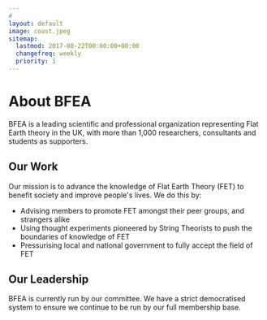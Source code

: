 ```yaml
---
#
layout: default
image: coast.jpeg
sitemap:
  lastmod: 2017-08-22T00:00:00+00:00
  changefreq: weekly
  priority: 1
---
```


# About BFEA
BFEA is a leading scientific and professional organization representing Flat Earth theory in the UK, with more than 1,000 researchers, consultants and students as supporters.

## Our Work

Our mission is to advance the knowledge of Flat Earth Theory (FET) to benefit society and improve people's lives. We do this by:
- Advising members to promote FET amongst their peer groups, and strangers alike
- Using thought experiments pioneered by String Theorists to push the boundaries of knowledge of FET
- Pressurising local and national government to fully accept the field of FET

## Our Leadership

BFEA is currently run by our committee. We have a strict democratised system to ensure we continue to be run by our full membership base.
